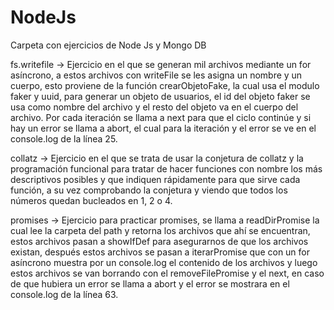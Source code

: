 # NodeJs
Carpeta con ejercicios de Node Js y Mongo DB

fs.writefile -> Ejercicio en el que se generan mil archivos mediante un for asíncrono, a estos archivos con writeFile se les asigna un nombre y un cuerpo, esto proviene de la función crearObjetoFake, la cual usa el modulo faker y uuid, para generar un objeto de usuarios, el id del objeto faker se usa como nombre del archivo y el resto del objeto va en el cuerpo del archivo. Por cada iteración se llama a next para que el ciclo continúe y si hay un error se llama a abort, el cual para la iteración y el error se ve en el console.log de la línea 25.

collatz -> Ejercicio en el que se trata de usar la conjetura de collatz y la programación funcional para tratar de hacer funciones con nombre los más descriptivos posibles y que indiquen rápidamente para que sirve cada función, a su vez comprobando la conjetura y viendo que todos los números quedan bucleados en 1, 2 o 4.

promises -> Ejercicio para practicar promises, se llama a readDirPromise la cual lee la carpeta del path y retorna los archivos que ahí se encuentran, estos archivos pasan a showIfDef para asegurarnos de que los archivos existan, después estos archivos se pasan a iterarPromise que con un for asíncrono muestra por un console.log el contenido de los archivos y luego estos archivos se van borrando con el removeFilePromise y el next, en caso de que hubiera un error se llama a abort y el error se mostrara en el console.log de la línea 63.
